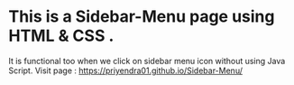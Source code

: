 # This is a Sidebar-Menu page using HTML & CSS .
It is functional too when we click on sidebar menu icon without using Java Script.
Visit page : https://priyendra01.github.io/Sidebar-Menu/
